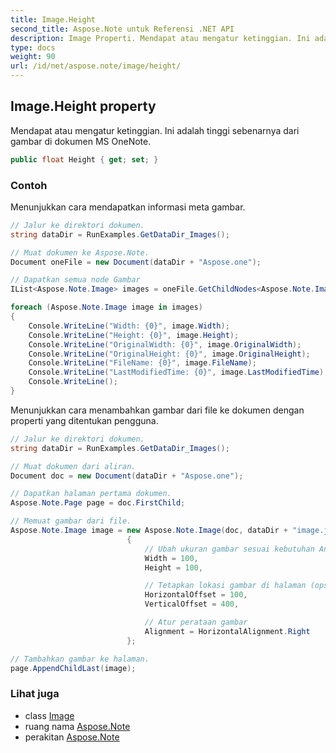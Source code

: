 ```yaml
---
title: Image.Height
second_title: Aspose.Note untuk Referensi .NET API
description: Image Properti. Mendapat atau mengatur ketinggian. Ini adalah tinggi sebenarnya dari gambar di dokumen MS OneNote.
type: docs
weight: 90
url: /id/net/aspose.note/image/height/
---
```

## Image.Height property

Mendapat atau mengatur ketinggian. Ini adalah tinggi sebenarnya dari gambar di dokumen MS OneNote.

```csharp
public float Height { get; set; }
```

### Contoh

Menunjukkan cara mendapatkan informasi meta gambar.

```csharp
// Jalur ke direktori dokumen.
string dataDir = RunExamples.GetDataDir_Images();

// Muat dokumen ke Aspose.Note.
Document oneFile = new Document(dataDir + "Aspose.one");

// Dapatkan semua node Gambar
IList<Aspose.Note.Image> images = oneFile.GetChildNodes<Aspose.Note.Image>();

foreach (Aspose.Note.Image image in images)
{
    Console.WriteLine("Width: {0}", image.Width);
    Console.WriteLine("Height: {0}", image.Height);
    Console.WriteLine("OriginalWidth: {0}", image.OriginalWidth);
    Console.WriteLine("OriginalHeight: {0}", image.OriginalHeight);
    Console.WriteLine("FileName: {0}", image.FileName);
    Console.WriteLine("LastModifiedTime: {0}", image.LastModifiedTime);
    Console.WriteLine();
}
```

Menunjukkan cara menambahkan gambar dari file ke dokumen dengan properti yang ditentukan pengguna.

```csharp
// Jalur ke direktori dokumen.
string dataDir = RunExamples.GetDataDir_Images();

// Muat dokumen dari aliran.
Document doc = new Document(dataDir + "Aspose.one");

// Dapatkan halaman pertama dokumen.
Aspose.Note.Page page = doc.FirstChild;

// Memuat gambar dari file.
Aspose.Note.Image image = new Aspose.Note.Image(doc, dataDir + "image.jpg")
                          {
                              // Ubah ukuran gambar sesuai kebutuhan Anda (opsional).
                              Width = 100,
                              Height = 100,

                              // Tetapkan lokasi gambar di halaman (opsional).
                              HorizontalOffset = 100,
                              VerticalOffset = 400,

                              // Atur perataan gambar
                              Alignment = HorizontalAlignment.Right
                          };

// Tambahkan gambar ke halaman.
page.AppendChildLast(image);
```

### Lihat juga

* class [Image](../)
* ruang nama [Aspose.Note](../../image/)
* perakitan [Aspose.Note](../../../)


